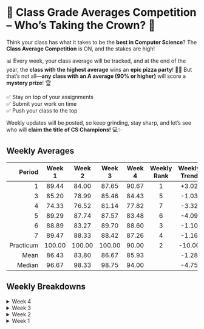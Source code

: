 # 🚀 Class Grade Averages Competition – Who’s Taking the Crown? 🎉  

Think your class has what it takes to be the **best in Computer Science**? The **Class Average Competition** is ON, and the stakes are high!  

📊 Every week, your class average will be tracked, and at the end of the year, the **class with the highest average** wins an **epic pizza party**! 🍕🔥 But that’s not all—**any class with an A average (90% or higher)** will score a **mystery prize**! 🏆  

✅ Stay on top of your assignments  
✅ Submit your work on time  
✅ Push your class to the top  

Weekly updates will be posted, so keep grinding, stay sharp, and let’s see who will **claim the title of CS Champions!** 💻✨  

## Weekly Averages

| Period     | Week 1 | Week 2 | Week 3 | Week 4 | Weekly Rank | Weekly Trend |
| ---------: | :----: | :----: | :----: | :----: | :---------: | :----------: |
| 1          | 89.44  | 84.00  | 87.65  | 90.67  | 1           | +3.02        |
| 3          | 85.20  | 78.99  | 85.46  | 84.43  | 5           | -1.03        |
| 4          | 74.33  | 76.52  | 81.14  | 77.82  | 7           | -3.32        |
| 5          | 89.29  | 87.74  | 87.57  | 83.48  | 6           | -4.09        |
| 6          | 88.89  | 83.27  | 89.70  | 88.60  | 3           | -1.10        |
| 7          | 89.47  | 88.33  | 88.42  | 87.26  | 4           | -1.16        |
| Practicum  | 100.00 | 100.00 | 100.00 | 90.00  | 2           | -10.00       |
| Mean       | 86.43  | 83.80  | 86.67  | 85.93  |             | -1.28        |
| Median     | 96.67  | 98.33  | 98.75  | 94.00  |             | -4.75        |

## Weekly Breakdowns

<details>
<summary>Week 4</summary>

|   period   | count |  mean  | std dev |  min   |   25%   |   50%  |   75%  |  max   | trend  |
| :--------: | ----: | -----: | ------: | -----: | :-----: | -----: | -----: | -----: | -----: |
| 1          |  19   | 90.67  | 14.86   | 50.80  |  93.33  |  97.95 |  99.49 | 100.00 |  +3.02 |
| 3          |  26   | 84.43  | 15.58   | 28.57  |  78.25  |  88.00 |  94.48 | 100.00 |  -1.03 |
| 4          |  22   | 77.82  | 22.10   | 35.00  |  61.91  |  84.71 |  99.52 | 100.00 |  -3.32 |
| 5          |  28   | 83.48  | 25.94   |  0.00  |  77.50  |  98.00 | 100.00 | 100.00 |  -4.09 |
| 6          |  28   | 88.60  | 13.34   | 56.36  |  77.77  |  94.41 |  98.68 | 100.00 |  -1.10 |
| 7          |  23   | 87.26  | 26.03   |  0.00  |  94.67  |  99.00 | 100.00 | 100.00 |  -1.16 |
| Practicum  |   5   | 90.00  | 11.18   | 75.00  | 100.00  | 100.00 | 100.00 | 100.00 | -10.00 |
| Aggregate  | 151   | 85.93  | 20.20   |  0.00  |  77.88  |  94.00 |  99.80 | 100.00 |  -1.28 |

</details>

<details>
<summary>Week 3</summary>

|   period   | count |  mean  | std dev |  min   |   25%  |   50%  |  75%   |  max   | trend |
| :--------: | ----: | -----: | ------: | -----: | ------:| -----: | -----: | -----: | ----: |
| 1          |  20   |  87.65 | 14.69   |  58.00 |  97.08 |  99.25 | 100.00 | 100.00 | +3.65 |
| 3          |  26   |  85.46 | 17.93   |  20.00 |  84.14 |  90.29 |  99.57 | 100.00 | +6.47 |
| 4          |  23   |  81.14 | 21.89   |  40.00 |  79.64 |  98.71 |  99.68 | 100.00 | +4.62 |
| 5          |  28   |  87.57 | 29.28   |   0.00 |  95.00 |  98.75 | 100.00 | 100.00 | -0.17 |
| 6          |  27   |  89.70 | 21.03   |   0.00 |  82.75 |  98.14 |  99.68 | 100.00 | +6.43 |
| 7          |  23   |  88.42 | 29.02   |   0.00 |  95.83 |  98.75 | 100.00 | 100.00 | +0.09 |
| Practicum  |   5   | 100.00 |  0.00   | 100.00 | 100.00 | 100.00 | 100.00 | 100.00 | ----  |
| Aggregate  | 152   |  86.67 | 22.72   |   0.00 |  88.00 |  98.75 | 100.00 | 100.00 | +2.87 |

</details>

<details>
<summary>Week 2</summary>

|   period   | count |  mean  | std dev |  min   |   25%  |   50%  |  75%   |  max   | trend |
| :--------: | ----: | -----: | ------: | -----: | ------:| -----: | -----: | -----: | ----: |
| 1          |  20   |  90.83 | 20.38   |   0.00 | 100.00 | 100.00 | 100.00 | 100.00 | -5.44 |
| 3          |  26   |  81.11 | 24.14   |  20.00 |  74.00 |  96.67 |  99.00 | 100.00 | -6.21 |
| 4          |  23   |  80.34 | 33.18   |   0.00 |  71.00 |  98.00 | 100.00 | 100.00 | +2.19 |
| 5          |  28   |  87.74 | 28.54   |   0.00 |  95.00 |  99.17 | 100.00 | 100.00 | -1.55 |
| 6          |  27   |  82.19 | 25.67   |   0.00 |  60.00 |  96.50 |  99.25 | 100.00 | -5.62 |
| 7          |  23   |  88.33 | 27.49   |   0.00 |  95.83 | 100.00 | 100.00 | 100.00 | -1.14 |
| Practicum  |   5   | 100.00 |  0.00   | 100.00 | 100.00 | 100.00 | 100.00 | 100.00 | ----  |
| Aggregate  | 152   |  85.44 | 26.38   |   0.00 |  85.00 |  98.33 | 100.00 | 100.00 | -2.63 |

</details>

<details>
<summary>Week 1</summary>

|   period   | count |  mean  | std dev |  min   |   25%  |   50%  |  75%   |  max   | trend |
| :--------: | ----: | -----: | ------: | -----: | ------:| -----: | -----: | -----: | ----: |
| 1          |  20   |  92.35 | 19.85   |   0.00 | 100.00 | 100.00 | 100.00 | 100.00 | ----  |
| 3          |  26   |  87.87 | 23.27   |  33.33 |  96.67 | 100.00 | 100.00 | 100.00 | ----  |
| 4          |  23   |  78.25 | 35.48   |   0.00 |  63.33 | 100.00 | 100.00 | 100.00 | ----  |
| 5          |  28   |  89.29 | 31.50   |   0.00 | 100.00 | 100.00 | 100.00 | 100.00 | ----  |
| 6          |  27   |  88.89 | 20.67   |  33.33 |  83.33 | 100.00 | 100.00 | 100.00 | ----  |
| 7          |  23   |  89.47 | 31.53   |   0.00 | 100.00 | 100.00 | 100.00 | 100.00 | ----  |
| Practicum  |   5   | 100.00 |  0.00   | 100.00 | 100.00 | 100.00 | 100.00 | 100.00 | ----  |
| Aggregate  | 152   |  88.24 | 26.92   |   0.00 | 100.00 | 100.00 | 100.00 | 100.00 | ----  |

</details>
